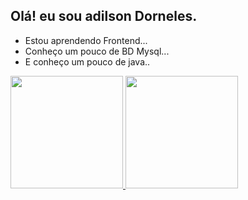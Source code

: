

   ## Olá! eu sou adilson Dorneles.
   
- Estou aprendendo Frontend...
- Conheço um pouco de BD Mysql...
- E conheço um pouco de java..
<a href="https://github.com/AdilsonDorneles">
<img height = "180em" src = "https://github-readme-stats.vercel.app/api?username=AdilsonDorneles&show_icons=true&theme=dracula&include_all_commits=true&count_private=true" />
<img height = "180em" src = "https://github-readme-stats.vercel.app/api/top-langs/?username=AdilsonDorneles&layout=compact&langs_count=7&theme=dracula" />

